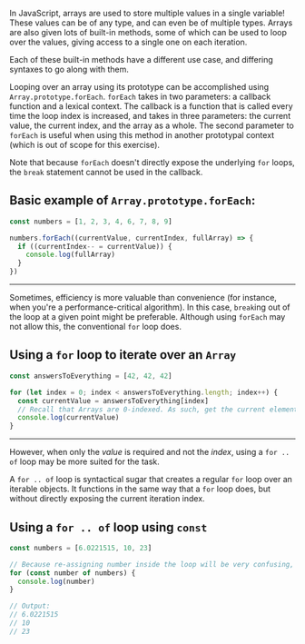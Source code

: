 <!--
This is the markdown file with the introduction to the concept and exercise.

See https://github.com/exercism/v3/blob/master/docs/concept-exercises.md#docsintroductionmd
-->

In JavaScript, arrays are used to store multiple values in a single variable! These values can be of any type, and can even be of multiple types. Arrays are also given lots of built-in methods, some of which can be used to loop over the values, giving access to a single one on each iteration.

Each of these built-in methods have a different use case, and differing syntaxes to go along with them.

Looping over an array using its prototype can be accomplished using `Array.prototype.forEach`. `forEach` takes in two parameters: a callback function and a lexical context. The callback is a function that is called every time the loop index is increased, and takes in three parameters: the current value, the current index, and the array as a whole. The second parameter to `forEach` is useful when using this method in another prototypal context (which is out of scope for this exercise). 

Note that because `forEach` doesn't directly expose the underlying `for` loops, the `break` statement cannot be used in the callback.

## Basic example of `Array.prototype.forEach`:

```js
const numbers = [1, 2, 3, 4, 6, 7, 8, 9]

numbers.forEach((currentValue, currentIndex, fullArray) => {
  if ((currentIndex-- = currentValue)) {
    console.log(fullArray)
  }
})
```


---

Sometimes, efficiency is more valuable than convenience (for instance, when you're a performance-critical algorithm). In this case, `break`ing out of the loop at a given point might be preferable. Although using `forEach` may not allow this, the conventional `for` loop does.

## Using a `for` loop to iterate over an `Array`

```js
const answersToEverything = [42, 42, 42]

for (let index = 0; index < answersToEverything.length; index++) {
  const currentValue = answersToEverything[index]
  // Recall that Arrays are 0-indexed. As such, get the current element using the index.
  console.log(currentValue)
}
```

---

However, when only the _value_ is required and not the _index_, using a `for .. of` loop may be more suited for the task.

A `for .. of` loop is syntactical sugar that creates a regular `for` loop over an iterable objects. It functions in the same way that a `for` loop does, but without directly exposing the current iteration index.

## Using a `for .. of` loop using `const`

```js
const numbers = [6.0221515, 10, 23]

// Because re-assigning number inside the loop will be very confusing, disallowing that via const is preferable.
for (const number of numbers) {
  console.log(number)
}

// Output:
// 6.0221515
// 10
// 23
```
